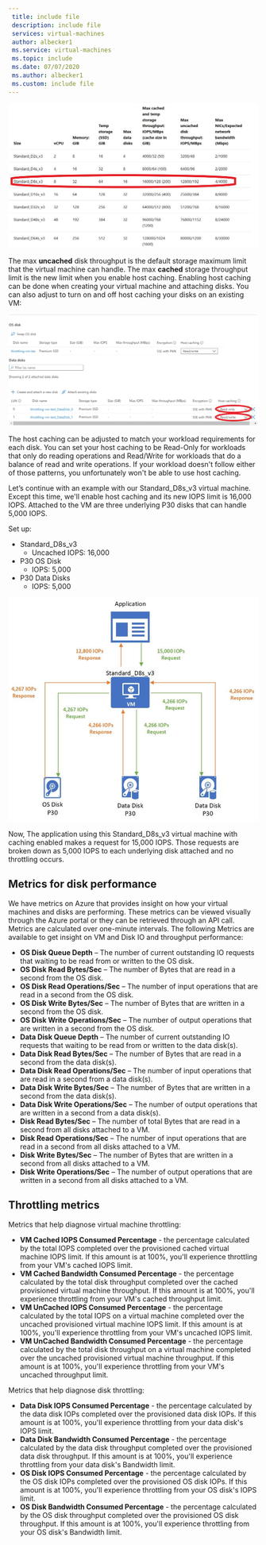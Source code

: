 ```yaml
---
 title: include file
 description: include file
 services: virtual-machines
 author: albecker1
 ms.service: virtual-machines
 ms.topic: include
 ms.date: 07/07/2020
 ms.author: albecker1
 ms.custom: include file
---
```

![Dsv3 Documentation](media/vm-disk-performance/dsv3-documentation.jpg)

The max **uncached** disk throughput is the default storage maximum limit that the virtual machine can handle. The max **cached** storage throughput limit is the new limit when you enable host caching. Enabling host caching can be done when creating your virtual machine and attaching disks. You can also adjust to turn on and off host caching your disks on an existing VM:

![Host Caching](media/vm-disk-performance/host-caching.jpg)

The host caching can be adjusted to match your workload requirements for each disk. You can set your host caching to be Read-Only for workloads that only do reading operations and Read/Write for workloads that do a balance of read and write operations. If your workload doesn't follow either of those patterns, you unfortunately won't be able to use host caching. 

Let’s continue with an example with our Standard_D8s_v3 virtual machine. Except this time, we'll enable host caching and its new IOPS limit is 16,000 IOPS. Attached to the VM are three underlying P30 disks that can handle 5,000 IOPS.

Set up:
- Standard_D8s_v3 
    - Uncached IOPS: 16,000
- P30 OS Disk
    - IOPS: 5,000 
- P30 Data Disks 
    - IOPS: 5,000

![Virtual machine level throttling](media/vm-disk-performance/vm-level-throttling.jpg)

Now, The application using this Standard_D8s_v3 virtual machine with caching enabled makes a request for 15,000 IOPS. Those requests are broken down as 5,000 IOPS to each underlying disk attached and no throttling occurs.

## Metrics for disk performance
We have metrics on Azure that provides insight on how your virtual machines and disks are performing. These metrics can be viewed visually through the Azure portal or they can be retrieved through an API call. Metrics are calculated over one-minute intervals. The following Metrics are available to get insight on VM and Disk IO and throughput performance:
- **OS Disk Queue Depth** – The number of current outstanding IO requests that waiting to be read from or written to the OS disk.
- **OS Disk Read Bytes/Sec** – The number of Bytes that are read in a second from the OS disk.
- **OS Disk Read Operations/Sec** – The number of input operations that are read in a second from the OS disk.
- **OS Disk Write Bytes/Sec** – The number of Bytes that are written in a second from the OS disk.
- **OS Disk Write Operations/Sec** – The number of output operations that are written in a second from the OS disk.
- **Data Disk Queue Depth** – The number of current outstanding IO requests that waiting to be read from or written to the data disk(s).
- **Data Disk Read Bytes/Sec** – The number of Bytes that are read in a second from the data disk(s).
- **Data Disk Read Operations/Sec** – The number of input operations that are read in a second from a data disk(s).
- **Data Disk Write Bytes/Sec** – The number of Bytes that are written in a second from the data disk(s).
- **Data Disk Write Operations/Sec** – The number of output operations that are written in a second from a data disk(s).
- **Disk Read Bytes/Sec** – The number of total Bytes that are read in a second from all disks attached to a VM.
- **Disk Read Operations/Sec** – The number of input operations that are read in a second from all disks attached to a VM.
- **Disk Write Bytes/Sec** – The number of Bytes that are written in a second from all disks attached to a VM.
- **Disk Write Operations/Sec** – The number of output operations that are written in a second from all disks attached to a VM.

## Throttling metrics
Metrics that help diagnose virtual machine throttling:
- **VM Cached IOPS Consumed Percentage** - the percentage calculated by the total IOPS completed over the provisioned cached virtual machine IOPS limit. If this amount is at 100%, you'll experience throttling from your VM's cached IOPS limit.
- **VM Cached Bandwidth Consumed Percentage** - the percentage calculated by the total disk throughput completed over the cached provisioned virtual machine throughput. If this amount is at 100%, you'll experience throttling from your VM's cached throughput limit.
- **VM UnCached IOPS Consumed Percentage** - the percentage calculated by the total IOPS on a virtual machine completed over the uncached provisioned virtual machine IOPS limit. If this amount is at 100%, you'll experience throttling from your VM's uncached IOPS limit. 
- **VM UnCached Bandwidth Consumed Percentage** - the percentage calculated by the total disk throughput on a virtual machine completed over the uncached provisioned virtual machine throughput. If this amount is at 100%, you'll experience throttling from your VM's uncached throughput limit.

Metrics that help diagnose disk throttling:
- **Data Disk IOPS Consumed Percentage** - the percentage calculated by the data disk IOPs completed over the provisioned data disk IOPs. If this amount is at 100%, you'll experience throttling from your data disk's IOPS limit.
- **Data Disk Bandwidth Consumed Percentage** - the percentage calculated by the data disk throughput completed over the provisioned data disk throughput. If this amount is at 100%, you'll experience throttling from your data disk's Bandwidth limit.
- **OS Disk IOPS Consumed Percentage** - the percentage calculated by the OS disk IOPs completed over the provisioned OS disk IOPs. If this amount is at 100%, you'll experience throttling from your OS disk's IOPS limit.
- **OS Disk Bandwidth Consumed Percentage** - the percentage calculated by the OS disk throughput completed over the provisioned OS disk throughput. If this amount is at 100%, you'll experience throttling from your OS disk's Bandwidth limit.


